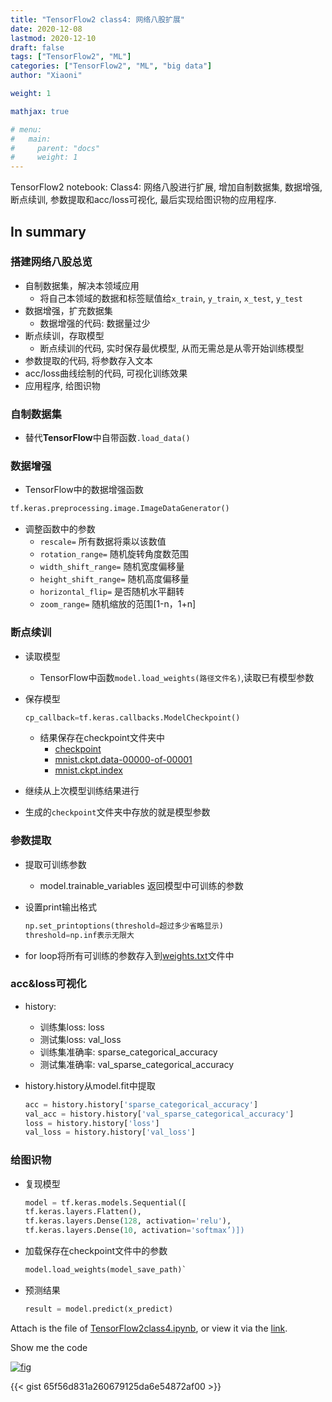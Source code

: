 ```yaml
---
title: "TensorFlow2 class4: 网络八股扩展"
date: 2020-12-08
lastmod: 2020-12-10
draft: false
tags: ["TensorFlow2", "ML"]
categories: ["TensorFlow2", "ML", "big data"]
author: "Xiaoni"

weight: 1

mathjax: true

# menu:
#   main:
#     parent: "docs"
#     weight: 1
---
```


TensorFlow2 notebook: Class4: 网络八股进行扩展, 增加自制数据集, 数据增强, 断点续训, 参数提取和acc/loss可视化, 最后实现给图识物的应用程序.

<!--more-->

## In summary

### 搭建网络八股总览
- 自制数据集，解决本领域应用
  - 将自己本领域的数据和标签赋值给`x_train`, `y_train`, `x_test`, `y_test`
- 数据增强，扩充数据集
  - 数据增强的代码: 数据量过少
- 断点续训，存取模型
  - 断点续训的代码, 实时保存最优模型, 从而无需总是从零开始训练模型
- 参数提取的代码, 将参数存入文本
- acc/loss曲线绘制的代码, 可视化训练效果
- 应用程序, 给图识物

### 自制数据集
- 替代**TensorFlow**中自带函数`.load_data()`

### 数据增强
- TensorFlow中的数据增强函数

```python
tf.keras.preprocessing.image.ImageDataGenerator()
```

- 调整函数中的参数
  - `rescale=` 所有数据将乘以该数值
  - `rotation_range=`  随机旋转角度数范围
  - `width_shift_range=` 随机宽度偏移量
  - `height_shift_range=` 随机高度偏移量
  - `horizontal_flip=` 是否随机水平翻转
  - `zoom_range=` 随机缩放的范围[1-n，1+n]
  
### 断点续训
- 读取模型
  - TensorFlow中函数`model.load_weights(路径文件名)`,读取已有模型参数
- 保存模型

    ```python
    cp_callback=tf.keras.callbacks.ModelCheckpoint()
    ```

  - 结果保存在checkpoint文件夹中
    - [checkpoint](checkpoint)
    - [mnist.ckpt.data-00000-of-00001](mnist.ckpt.data-00000-of-00001)
    - [mnist.ckpt.index](mnist.ckpt.index)
- 继续从上次模型训练结果进行
- 生成的`checkpoint`文件夹中存放的就是模型参数

### 参数提取
- 提取可训练参数
  - model.trainable_variables 返回模型中可训练的参数
- 设置print输出格式

    ```python
    np.set_printoptions(threshold=超过多少省略显示)
    threshold=np.inf表示无限大
    ```

- for loop将所有可训练的参数存入到[weights.txt](weights.txt)文件中

### acc&loss可视化
- history:
  - 训练集loss: loss
  - 测试集loss: val_loss
  - 训练集准确率: sparse_categorical_accuracy
  - 测试集准确率: val_sparse_categorical_accuracy
- history.history从model.fit中提取

    ```python
    acc = history.history['sparse_categorical_accuracy']
    val_acc = history.history['val_sparse_categorical_accuracy']
    loss = history.history['loss']
    val_loss = history.history['val_loss']
    ```

### 给图识物
- 复现模型

    ```python
    model = tf.keras.models.Sequential([
    tf.keras.layers.Flatten(),
    tf.keras.layers.Dense(128, activation='relu'), 
    tf.keras.layers.Dense(10, activation='softmax’)])
    ```

- 加载保存在checkpoint文件中的参数

    ```python
    model.load_weights(model_save_path)`
    ```

- 预测结果
  
  ```python
  result = model.predict(x_predict)
  ```


Attach is the file of [TensorFlow2class4.ipynb](TensorFlow2class4.ipynb), or view it via the [link](https://colab.research.google.com/drive/1lbZj25hoCJzQbwSJRts0X1gwdLW-Diw7?usp=sharing).

Show me the code <i class="far fa-hand-point-down"></i>

[![fig](fig1.png)](https://gist.github.com/xiaonilee/65f56d831a260679125da6e54872af00)

{{< gist 65f56d831a260679125da6e54872af00 >}}
